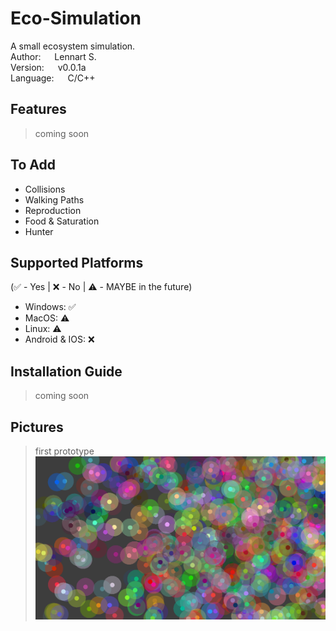 # Eco-Simulation
A small ecosystem simulation.<br/>
Author:     &emsp;  Lennart S.<br/>
Version:    &emsp;  v0.0.1a<br/>
Language:   &emsp;  C/C++<br/>

## Features
>  coming soon 

## To Add
- Collisions
- Walking Paths
- Reproduction
- Food & Saturation
- Hunter

## Supported Platforms
(:white_check_mark: - Yes | :x: - No | :warning: - MAYBE in the future)
- Windows: :white_check_mark:
- MacOS: :warning:
- Linux: :warning:
- Android & IOS: :x:

## Installation Guide
>  coming soon 

## Pictures
> first prototype
![Alt text](images/previewScreenshot.png?raw=false "Preview")

